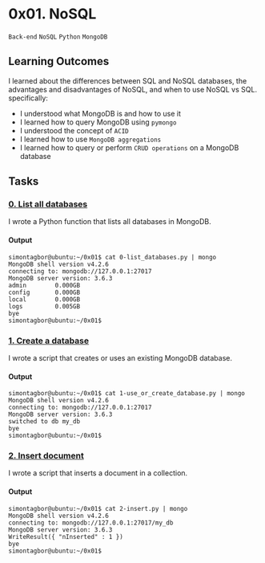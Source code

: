 # 0x01. NoSQL
`Back-end` `NoSQL` `Python` `MongoDB`

## Learning Outcomes
I learned about the differences between SQL and NoSQL databases, the advantages and disadvantages of NoSQL, and when to use NoSQL vs SQL.
specifically:
- I understood what MongoDB is and how to use it
- I learned how to query MongoDB using `pymongo`
- I understood the concept of `ACID` 
- I learned how to use `MongoDB aggregations`
- I learned how to query or perform `CRUD operations` on a MongoDB database


## Tasks
### [0. List all databases](./0-list_databases.py)
I wrote a Python function that lists all databases in MongoDB.

#### Output
```
simontagbor@ubuntu:~/0x01$ cat 0-list_databases.py | mongo
MongoDB shell version v4.2.6
connecting to: mongodb://127.0.0.1:27017
MongoDB server version: 3.6.3
admin        0.000GB
config       0.000GB
local        0.000GB
logs         0.005GB
bye
simontagbor@ubuntu:~/0x01$
```

### [1. Create a database](./1-use_or_create_database.py)
I wrote a script that creates or uses an existing MongoDB database.

#### Output
```
simontagbor@ubuntu:~/0x01$ cat 1-use_or_create_database.py | mongo
MongoDB shell version v4.2.6
connecting to: mongodb://127.0.0.1:27017
MongoDB server version: 3.6.3
switched to db my_db
bye
simontagbor@ubuntu:~/0x01$
```

### [2. Insert document](./2-insert.py)
I wrote a script that inserts a document in a collection.

#### Output
```
simontagbor@ubuntu:~/0x01$ cat 2-insert.py | mongo
MongoDB shell version v4.2.6
connecting to: mongodb://127.0.0.1:27017/my_db
MongoDB server version: 3.6.3
WriteResult({ "nInserted" : 1 })
bye
simontagbor@ubuntu:~/0x01$
```

